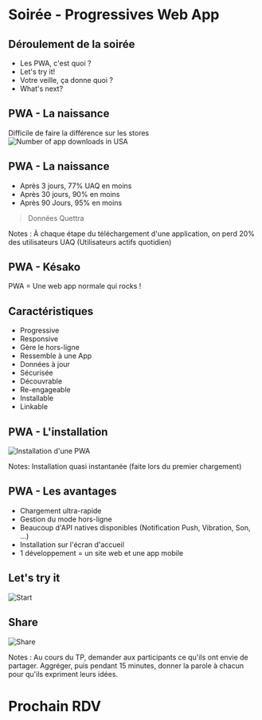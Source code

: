 <!-- .slide: data-background="#ff9900" -->
# Soirée - Progressives Web App



<!-- .slide: data-background="#0af" -->
## Déroulement de la soirée

- Les PWA, c'est quoi ?
- Let's try it!
- Votre veille, ça donne quoi ?
- What's next?



<!-- .slide: data-background="#00ffc4" -->
## PWA - La naissance

Difficile de faire la différence sur les stores
![Number of app downloads in USA](2016-10-27-Progressive_Web_App/us-smartphone-users-number-of-app-downloads-per-month-of-smartphone-users-new_chartbuilder-1.png)


<!-- .slide: data-background="#00ffc4" -->
## PWA - La naissance

- Après 3 jours, 77% UAQ en moins
- Après 30 jours, 90% en moins
- Après 90 Jours, 95% en moins

> Données Quettra

Notes :
À chaque étape du téléchargement d'une application, on perd 20% des utilisateurs UAQ (Utilisateurs actifs quotidien)


<!-- .slide: data-background="#00ffc4" -->
## PWA - Késako

PWA = Une web app normale qui rocks !


<!-- .slide: data-background="#00ffc4" -->
## Caractéristiques

- Progressive
- Responsive
- Gère le hors-ligne
- Ressemble à une App
- Données à jour
- Sécurisée
- Découvrable
- Re-engageable
- Installable
- Linkable


<!-- .slide: data-background="#00ffc4" -->
## PWA - L'installation

![Installation d'une PWA](2016-10-27-Progressive_Web_App/add-to-home-screen.gif)

Notes:
Installation quasi instantanée (faite lors du premier chargement)


<!-- .slide: data-background="#00ffc4" -->
## PWA - Les avantages

- Chargement ultra-rapide
- Gestion du mode hors-ligne
- Beaucoup d'API natives disponibles (Notification Push, Vibration, Son, ...)
- Installation sur l'écran d'accueil
- 1 développement = un site web et une app mobile



<!-- .slide: data-background="#00a6ff" -->
## Let's try it

![Start](2016-10-27-Progressive_Web_App/start.gif)



<!-- .slide: data-background="#00a6ff" -->
## Share

![Share](2016-10-27-Progressive_Web_App/share.gif)

Notes : Au cours du TP, demander aux participants ce qu'ils ont envie de partager. Aggréger, puis pendant 15 minutes, donner la parole à chacun pour qu'ils expriment leurs idées.



<!-- .slide: data-background="#00a6ff" -->
# Prochain RDV
